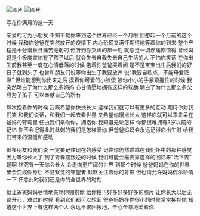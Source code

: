 ![图片](https://user-images.githubusercontent.com/19650297/219271137-8cff900a-a6cf-435e-b076-66c755aaee99.png)
![图片](https://user-images.githubusercontent.com/19650297/219271153-4ef8459a-0948-43e3-8953-9c34107bd0a9.png)


写在你满月的这一天

亲爱的可为小朋友
不知不觉你来到这个世界已经一个月啦
回想起一个月前的这个时候
我和你爸爸在突然放开的疫情下
内心恐慌又满怀期待地等着你的到来
整个产程是十分漫长且痛苦无助的
但听到你哭声的那一刻
就感觉一切疼痛都值得
曾经妈妈是个极度害怕有了孩子以后
就会失去自我失去自己生活的人
不怕你笑话
在你出生前我甚至一度在心情低落的时候
抱着你爸爸哭着问
是不是宝宝出生后我们的好日子就到头了
也曾和朋友们说等你出生了我要放养
说“我要自私点，不能母爱泛滥”
但谁能想到你出来之后
摸着你可爱的小脸蛋
被你小小的手紧紧握住的时候
我突然明白了为什么那么多妈妈
心甘情愿地拥有这样的软肋
明白了为什么那么多父母为了孩子
可以奉献自己的所有

每次抱着你的时候
我既希望你快快长大
这样我们就可以有更多的互动
期待你对我们笑
和我们说话，和我们一起去看世界
又希望你慢点长大
这样你就可以乖乖呆在爸妈的臂弯里
任由我们亲吻你，拥抱你
我知道无论怎样
你都很难拥有3岁以前的记忆
你不会记得此时此刻的我们是怎样爱你
但爸爸妈妈会永远记得你出生时
给我们带来的温暖和感动

很多朋友和我们说
一定要记住现在的感受
记住你仍然乖乖在我们怀中的那种感觉
因为等你长大了
到了青春期叛逆的时候
我们可能会需要靠这样的回忆来“活下去”
是啊
终究有一天你会长大
会走向更广阔的世界
到那个时候
爸爸妈妈在你的世界里会变成你身后
不易察觉的守望者
默默关注着你的背影
但也请允许妈妈偶尔矫情一下
怀念此时我们还是你的全世界的时刻

就让爸爸妈妈尽情地亲吻你拥抱你
给你拍下好多好多好多的照片
让你长大以后无论开心，难过的时候
看到它们都可以想起
爸爸妈妈在你很小的时候常常拥抱你
知道这个世界上有这样两个人
永远不求回报地，全心全意地爱着你
